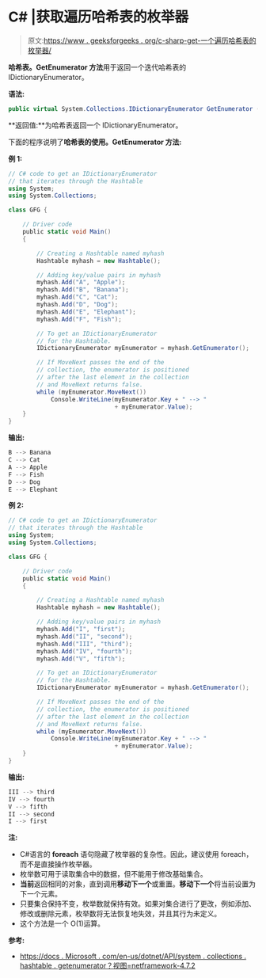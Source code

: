 # C# |获取遍历哈希表的枚举器

> 原文:[https://www . geeksforgeeks . org/c-sharp-get-一个遍历哈希表的枚举器/](https://www.geeksforgeeks.org/c-sharp-get-an-enumerator-that-iterates-through-the-hashtable/)

**哈希表。GetEnumerator 方法**用于返回一个迭代哈希表的 IDictionaryEnumerator。

**语法:**

```cs
public virtual System.Collections.IDictionaryEnumerator GetEnumerator ();
```

**返回值:**为哈希表返回一个 IDictionaryEnumerator。

下面的程序说明了**哈希表的使用。GetEnumerator 方法:**

**例 1:**

```cs
// C# code to get an IDictionaryEnumerator
// that iterates through the Hashtable
using System;
using System.Collections;

class GFG {

    // Driver code
    public static void Main()
    {

        // Creating a Hashtable named myhash
        Hashtable myhash = new Hashtable();

        // Adding key/value pairs in myhash
        myhash.Add("A", "Apple");
        myhash.Add("B", "Banana");
        myhash.Add("C", "Cat");
        myhash.Add("D", "Dog");
        myhash.Add("E", "Elephant");
        myhash.Add("F", "Fish");

        // To get an IDictionaryEnumerator
        // for the Hashtable.
        IDictionaryEnumerator myEnumerator = myhash.GetEnumerator();

        // If MoveNext passes the end of the
        // collection, the enumerator is positioned
        // after the last element in the collection
        // and MoveNext returns false.
        while (myEnumerator.MoveNext())
            Console.WriteLine(myEnumerator.Key + " --> "
                              + myEnumerator.Value);
    }
}
```

**输出:**

```cs
B --> Banana
C --> Cat
A --> Apple
F --> Fish
D --> Dog
E --> Elephant

```

**例 2:**

```cs
// C# code to get an IDictionaryEnumerator
// that iterates through the Hashtable
using System;
using System.Collections;

class GFG {

    // Driver code
    public static void Main()
    {

        // Creating a Hashtable named myhash
        Hashtable myhash = new Hashtable();

        // Adding key/value pairs in myhash
        myhash.Add("I", "first");
        myhash.Add("II", "second");
        myhash.Add("III", "third");
        myhash.Add("IV", "fourth");
        myhash.Add("V", "fifth");

        // To get an IDictionaryEnumerator
        // for the Hashtable.
        IDictionaryEnumerator myEnumerator = myhash.GetEnumerator();

        // If MoveNext passes the end of the
        // collection, the enumerator is positioned
        // after the last element in the collection
        // and MoveNext returns false.
        while (myEnumerator.MoveNext())
            Console.WriteLine(myEnumerator.Key + " --> "
                              + myEnumerator.Value);
    }
}
```

**输出:**

```cs
III --> third
IV --> fourth
V --> fifth
II --> second
I --> first

```

**注:**

*   C#语言的 **foreach** 语句隐藏了枚举器的复杂性。因此，建议使用 foreach，而不是直接操作枚举器。
*   枚举数可用于读取集合中的数据，但不能用于修改基础集合。
*   **当前**返回相同的对象，直到调用**移动下一个**或重置。**移动下一个**将当前设置为下一个元素。
*   只要集合保持不变，枚举数就保持有效。如果对集合进行了更改，例如添加、修改或删除元素，枚举数将无法恢复地失效，并且其行为未定义。
*   这个方法是一个 O(1)运算。

**参考:**

*   [https://docs . Microsoft . com/en-us/dotnet/API/system . collections . hashtable . getenumerator？视图=netframework-4.7.2](https://docs.microsoft.com/en-us/dotnet/api/system.collections.hashtable.getenumerator?view=netframework-4.7.2)